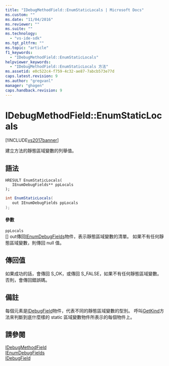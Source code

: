 ```yaml
---
title: "IDebugMethodField::EnumStaticLocals | Microsoft Docs"
ms.custom: ""
ms.date: "11/04/2016"
ms.reviewer: ""
ms.suite: ""
ms.technology: 
  - "vs-ide-sdk"
ms.tgt_pltfrm: ""
ms.topic: "article"
f1_keywords: 
  - "IDebugMethodField::EnumStaticLocals"
helpviewer_keywords: 
  - "IDebugMethodField::EnumStaticLocals 方法"
ms.assetid: e0c522c4-f759-4c32-ae87-7abcb573e77d
caps.latest.revision: 9
ms.author: "gregvanl"
manager: "ghogen"
caps.handback.revision: 9
---
```

# IDebugMethodField::EnumStaticLocals
[!INCLUDE[vs2017banner](../../../code-quality/includes/vs2017banner.md)]

建立方法的靜態區域變數的列舉值。  
  
## 語法  
  
```cpp#  
HRESULT EnumStaticLocals(   
   IEnumDebugFields** ppLocals  
);  
```  
  
```c#  
int EnumStaticLocals(  
   out IEnumDebugFields ppLocals  
);  
```  
  
#### 參數  
 `ppLocals`  
 \[\] out傳回[IEnumDebugFields](../../../extensibility/debugger/reference/ienumdebugfields.md)物件，表示靜態區域變數的清單。  如果不有任何靜態區域變數，則傳回 null 值。  
  
## 傳回值  
 如果成功的話，會傳回 S\_OK，或傳回 S\_FALSE，如果不有任何靜態區域變數。  否則，會傳回錯誤碼。  
  
## 備註  
 每個元素是[IDebugField](../../../extensibility/debugger/reference/idebugfield.md)物件，代表不同的靜態區域變數的型別。  呼叫[GetKind](../Topic/IDebugField::GetKind.md)方法來判斷到底什麼樣的 static 區域變數物件所表示的每個物件上。  
  
## 請參閱  
 [IDebugMethodField](../../../extensibility/debugger/reference/idebugmethodfield.md)   
 [IEnumDebugFields](../../../extensibility/debugger/reference/ienumdebugfields.md)   
 [IDebugField](../../../extensibility/debugger/reference/idebugfield.md)